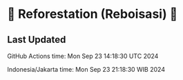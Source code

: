 
# 🌳 Reforestation (Reboisasi) 🌲

## Last Updated

GitHub Actions time: Mon Sep 23 14:18:30 UTC 2024

Indonesia/Jakarta time: Mon Sep 23 21:18:30 WIB 2024
